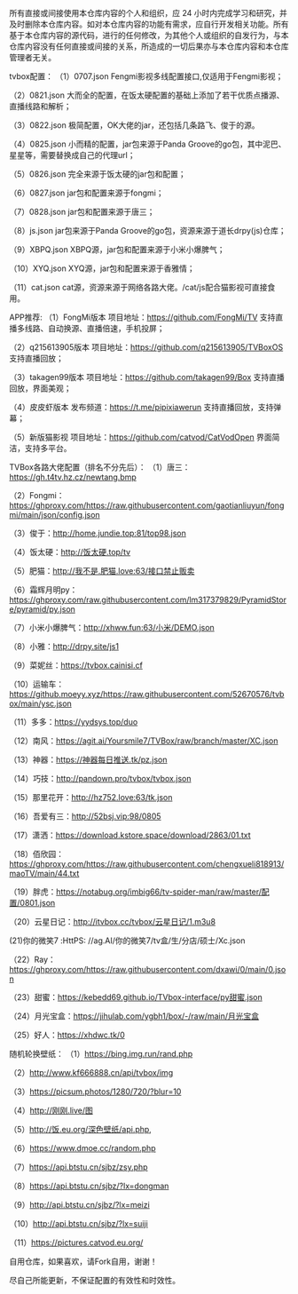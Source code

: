  所有直接或间接使用本仓库内容的个人和组织，应 24 小时内完成学习和研究，并及时删除本仓库内容。如对本仓库内容的功能有需求，应自行开发相关功能。所有基于本仓库内容的源代码，进行的任何修改，为其他个人或组织的自发行为，与本仓库内容没有任何直接或间接的关系，所造成的一切后果亦与本仓库内容和本仓库管理者无关。

tvbox配置：
（1）0707.json Fengmi影视多线配置接口,仅适用于Fengmi影视；

（2）0821.json 大而全的配置，在饭太硬配置的基础上添加了若干优质点播源、直播线路和解析；

（3）0822.json 极简配置，OK大佬的jar，还包括几条路飞、俊于的源。

（4）0825.json 小而精的配置，jar包来源于Panda Groove的go包，其中泥巴、星星等，需要替换成自己的代理url；

（5）0826.json 完全来源于饭太硬的jar包和配置；

（6）0827.json jar包和配置来源于fongmi；

（7）0828.json jar包和配置来源于唐三；

（8）js.json jar包来源于Panda Groove的go包，资源来源于道长drpy(js)仓库；

（9）XBPQ.json XBPQ源，jar包和配置来源于小米小爆脾气；

（10）XYQ.json XYQ源，jar包和配置来源于香雅情；

（11）cat.json cat源，资源来源于网络各路大佬。/cat/js配合猫影视可直接食用。

APP推荐:
（1）FongMi版本 项目地址：https://github.com/FongMi/TV 支持直播多线路、自动换源、直播倍速，手机投屏；

（2）q215613905版本 项目地址：https://github.com/q215613905/TVBoxOS 支持直播回放；

（3）takagen99版本 项目地址：https://github.com/takagen99/Box 支持直播回放，界面美观；

（4）皮皮虾版本 发布频道：https://t.me/pipixiawerun 支持直播回放，支持弹幕；

（5）新版猫影视 项目地址：https://github.com/catvod/CatVodOpen 界面简洁，支持多平台。

TVBox各路大佬配置（排名不分先后）：
（1）唐三：https://gh.t4tv.hz.cz/newtang.bmp

（2）Fongmi：https://ghproxy.com/https://raw.githubusercontent.com/gaotianliuyun/fongmi/main/json/config.json

（3）俊于：http://home.jundie.top:81/top98.json

（4）饭太硬：http://饭太硬.top/tv

（5）肥猫：http://我不是.肥猫.love:63/接口禁止贩卖

（6）霜辉月明py：https://ghproxy.com/raw.githubusercontent.com/lm317379829/PyramidStore/pyramid/py.json

（7）小米小爆脾气：http://xhww.fun:63/小米/DEMO.json

（8）小雅：http://drpy.site/js1

（9）菜妮丝：https://tvbox.cainisi.cf

（10）运输车：https://github.moeyy.xyz/https://raw.githubusercontent.com/52670576/tvbox/main/ysc.json

（11）多多：https://yydsys.top/duo

（12）南风：https://agit.ai/Yoursmile7/TVBox/raw/branch/master/XC.json

（13）神器：https://神器每日推送.tk/pz.json

（14）巧技：http://pandown.pro/tvbox/tvbox.json

（15）那里花开：http://hz752.love:63/tk.json

（16）吾爱有三：http://52bsj.vip:98/0805

（17）潇洒：https://download.kstore.space/download/2863/01.txt

（18）佰欣园：https://ghproxy.com/https://raw.githubusercontent.com/chengxueli818913/maoTV/main/44.txt

（19）胖虎：https://notabug.org/imbig66/tv-spider-man/raw/master/配置/0801.json

（20）云星日记：http://itvbox.cc/tvbox/云星日记/1.m3u8

 (21)你的微笑7 :HttPS: //ag.AI/你的微笑7/tv盒/生/分店/硕士/Xc.json

（22）Ray：https://ghproxy.com/https://raw.githubusercontent.com/dxawi/0/main/0.json

（23）甜蜜：https://kebedd69.github.io/TVbox-interface/py甜蜜.json

（24）月光宝盒：https://jihulab.com/ygbh1/box/-/raw/main/月光宝盒

（25）好人：https://xhdwc.tk/0

随机轮换壁纸：
（1）https://bing.img.run/rand.php

（2）http://www.kf666888.cn/api/tvbox/img

（3）https://picsum.photos/1280/720/?blur=10

（4）http://刚刚.live/图

（5）http://饭.eu.org/深色壁纸/api.php,

（6）https://www.dmoe.cc/random.php

（7）https://api.btstu.cn/sjbz/zsy.php

（8）https://api.btstu.cn/sjbz/?lx=dongman

（9）http://api.btstu.cn/sjbz/?lx=meizi

（10）http://api.btstu.cn/sjbz/?lx=suiji

（11）https://pictures.catvod.eu.org/

自用仓库，如果喜欢，请Fork自用，谢谢！

尽自己所能更新，不保证配置的有效性和时效性。

